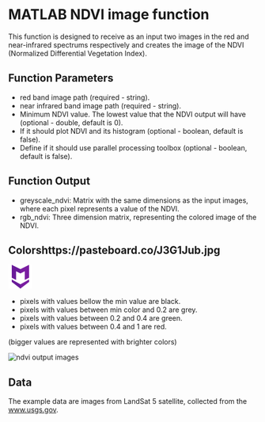 # MATLAB NDVI image function
This function is designed to receive as an input two images in the red and near-infrared spectrums respectively and creates the image of the NDVI (Normalized Differential Vegetation Index).

## Function Parameters
- red band image path (required - string).
- near infrared band image path (required - string).
- Minimum NDVI value. The lowest value that the NDVI output will have (optional - double, default is 0).
- If it should plot NDVI and its histogram (optional - boolean, default is false).
- Define if it should use parallel processing toolbox (optional - boolean, default is false).

## Function Output
- greyscale_ndvi: Matrix with the same dimensions as the input images, where each pixel represents a value of the NDVI.
- rgb_ndvi: Three dimension matrix, representing the colored image of the NDVI.

## Colorshttps://pasteboard.co/J3G1Jub.jpg
![alt text](https://github.com/adam-p/markdown-here/raw/master/src/common/images/icon48.png "Logo Title Text 1")
- pixels with values bellow the min value are black.
- pixels with values between min color and 0.2 are grey.
- pixels with values between 0.2 and 0.4 are green.
- pixels with values between 0.4 and 1 are red.

(bigger values are represented with brighter colors)


![ndvi output images](https://pasteboard.co/J3G1Jub.jpg "ndvi output images")

## Data
The example data are images from LandSat 5 satellite, collected from the www.usgs.gov.
